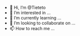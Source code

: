 - 👋 Hi, I’m @Tieteto
- 👀 I’m interested in ...
- 🌱 I’m currently learning ...
- 💞️ I’m looking to collaborate on ...
- 📫 How to reach me ...

<!---
Tieteto/Tieteto is a ✨ special ✨ repository because its `README.md` (this file) appears on your GitHub profile.
You can click the Preview link to take a look at your changes.
--->
